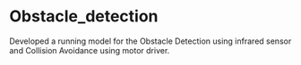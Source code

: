 # Obstacle_detection
Developed a running model for the Obstacle Detection using infrared sensor and Collision Avoidance using motor driver.
